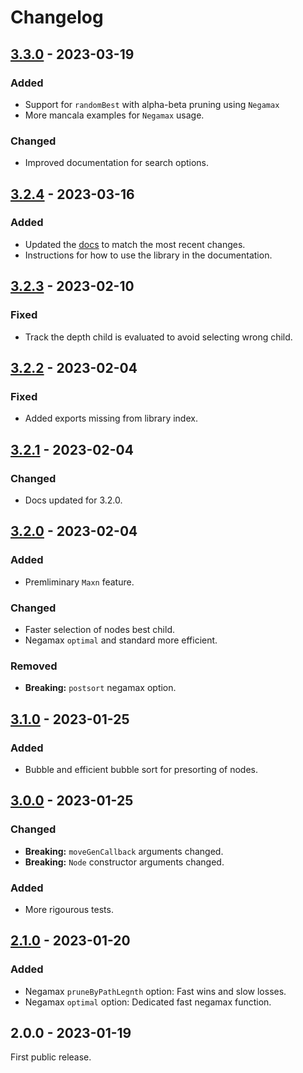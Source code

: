 <!-- https://keepachangelog.com/en/1.1.0/ -->
<!-- https://github.com/olivierlacan/keep-a-changelog/blob/main/CHANGELOG.md -->
<!-- Tags:
Added
Changed
Deprecated
Removed
Fixed
Security
 -->

# Changelog

## [3.3.0] - 2023-03-19

### Added

-   Support for `randomBest` with alpha-beta pruning using `Negamax`
-   More mancala examples for `Negamax` usage.

### Changed

-   Improved documentation for search options.

## [3.2.4] - 2023-03-16

### Added

-   Updated the [docs](https://domw95.github.io/minimaxer/index.html) to match the most recent changes.
-   Instructions for how to use the library in the documentation.

## [3.2.3] - 2023-02-10

### Fixed

-   Track the depth child is evaluated to avoid selecting wrong child.

## [3.2.2] - 2023-02-04

### Fixed

-   Added exports missing from library index.

## [3.2.1] - 2023-02-04

### Changed

-   Docs updated for 3.2.0.

## [3.2.0] - 2023-02-04

### Added

-   Premliminary `Maxn` feature.

### Changed

-   Faster selection of nodes best child.
-   Negamax `optimal` and standard more efficient.

### Removed

-   **Breaking:** `postsort` negamax option.

## [3.1.0] - 2023-01-25

### Added

-   Bubble and efficient bubble sort for presorting of nodes.

## [3.0.0] - 2023-01-25

### Changed

-   **Breaking:** `moveGenCallback` arguments changed.
-   **Breaking:** `Node` constructor arguments changed.

### Added

-   More rigourous tests.

## [2.1.0] - 2023-01-20

### Added

-   Negamax `pruneByPathLegnth` option: Fast wins and slow losses.
-   Negamax `optimal` option: Dedicated fast negamax function.

## 2.0.0 - 2023-01-19

First public release.

[3.3.0]: https://github.com/domw95/minimaxer/compare/v3.2.4...v3.3.0
[3.2.4]: https://github.com/domw95/minimaxer/compare/v3.2.3...v3.2.4
[3.2.3]: https://github.com/domw95/minimaxer/compare/v3.2.2...v3.2.3
[3.2.2]: https://github.com/domw95/minimaxer/compare/v3.2.1...v3.2.2
[3.2.1]: https://github.com/domw95/minimaxer/compare/v3.2.0...v3.2.1
[3.2.0]: https://github.com/domw95/minimaxer/compare/v3.1.0...v3.2.0
[3.1.0]: https://github.com/domw95/minimaxer/compare/v3.0.0...v3.1.0
[3.0.0]: https://github.com/domw95/minimaxer/compare/v2.1.0...v3.0.0
[2.1.0]: https://github.com/domw95/minimaxer/compare/v2.0.0...v2.1.0
